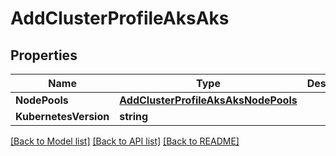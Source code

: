 # AddClusterProfileAksAks

## Properties
Name | Type | Description | Notes
------------ | ------------- | ------------- | -------------
**NodePools** | [**AddClusterProfileAksAksNodePools**](AddClusterProfileAKS_aks_nodePools.md) |  | [optional] 
**KubernetesVersion** | **string** |  | [optional] 

[[Back to Model list]](../README.md#documentation-for-models) [[Back to API list]](../README.md#documentation-for-api-endpoints) [[Back to README]](../README.md)


